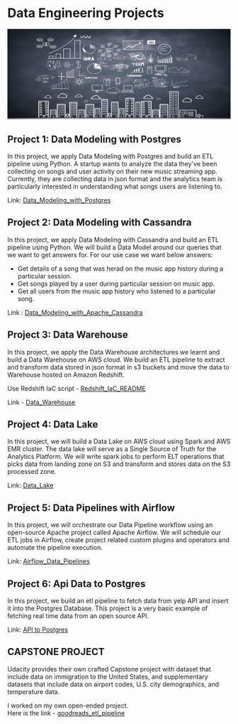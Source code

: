 # Data Engineering Projects

![](https://github.com/DevJadhav/Udacity-Data-Engineering-Nanodegree/blob/master/image.jpeg)

## Project 1: Data Modeling with Postgres
In this project, we apply Data Modeling with Postgres and build an ETL pipeline using Python. A startup wants to analyze the data they've been collecting on songs and user activity on their new music streaming app. Currently, they are collecting data in json format and the analytics team is particularly interested in understanding what songs users are listening to.

Link: [Data_Modeling_with_Postgres](https://github.com/DevJadhav/Udacity-Data-Engineering-Nanodegree/tree/master/Project%201%20-%20Data%20Modeling%20with%20Postgres)

## Project 2: Data Modeling with Cassandra
In this project, we apply Data Modeling with Cassandra and build an ETL pipeline using Python. We will build a Data Model around our queries that we want to get answers for. 
For our use case we want below answers: 

 - Get details of a song that was herad on the music app history during a particular session. 
 - Get songs played by a user during particular session on music app. 
  - Get all users from the music app history who listened to a particular song.

Link : [Data_Modeling_with_Apache_Cassandra](https://github.com/DevJadhav/Udacity-Data-Engineering-Nanodegree/tree/master/Project%202%20-%20Data%20Modeling%20with%20Apache%20Cassandra)

## Project 3: Data Warehouse
In this project, we apply the Data Warehouse architectures we learnt and build a Data Warehouse on AWS cloud. We build an ETL pipeline to extract and transform data stored in json format in s3 buckets and move the data to Warehouse hosted on Amazon Redshift. 

Use Redshift IaC script - [Redshift_IaC_README](https://github.com/DevJadhav/Udacity-Data-Engineering-Nanodegree/blob/master/Redshift_IaC_README.md)

Link  - [Data_Warehouse](https://github.com/DevJadhav/Udacity-Data-Engineering-Nanodegree/tree/master/Project%203%20-%20Data%20Warehouse)

## Project 4: Data Lake
In this project, we will build a Data Lake on AWS cloud using Spark and AWS EMR cluster. The data lake will serve as a Single Source of Truth for the Analytics Platform. We will write spark jobs to perform ELT operations that picks data from landing zone on S3 and transform and stores data on the S3 processed zone.

Link: [Data_Lake](https://github.com/DevJadhav/Udacity-Data-Engineering-Nanodegree/tree/master/Project%204%20-%20Data%20Lake)

## Project 5: Data Pipelines with Airflow
In this project, we will orchestrate our Data Pipeline workflow using an open-source Apache project called Apache Airflow. We will schedule our ETL jobs in Airflow, create project related custom plugins and operators and automate the pipeline execution. 

Link:  [Airflow_Data_Pipelines](https://github.com/DevJadhav/Udacity-Data-Engineering-Nanodegree/tree/master/Project%205%20-%20Data%20Pipelines)

## Project 6: Api Data to Postgres
In this project, we build an etl pipeline to fetch data from yelp API and insert it into the Postgres Database. This project is a very basic example of fetching real time data from an open source API.

Link: [API to Postgres](https://github.com/DevJadhav/Udacity-Data-Engineering-Nanodegree/tree/master/Data_Api_to_Postgres)

## CAPSTONE PROJECT
Udacity provides their own crafted Capstone project with dataset that include data on immigration to the United States, and supplementary datasets that include data on airport codes, U.S. city demographics, and temperature data.
  
I worked on my own open-ended project. <br />
Here is the link - [goodreads_etl_pipeline](https://github.com/DevJadhav/Udacity-Data-Engineering-Nanodegree/tree/master/Project%206%20-%20Capstone%20Project)
